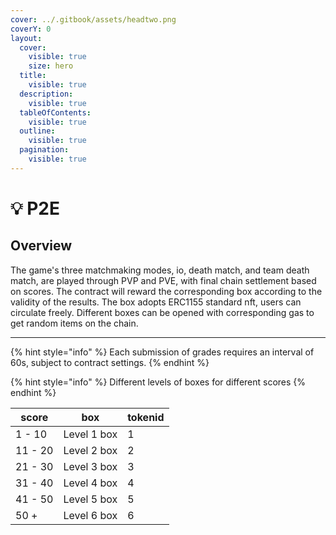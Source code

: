 ```yaml
---
cover: ../.gitbook/assets/headtwo.png
coverY: 0
layout:
  cover:
    visible: true
    size: hero
  title:
    visible: true
  description:
    visible: true
  tableOfContents:
    visible: true
  outline:
    visible: true
  pagination:
    visible: true
---
```


# 💡 P2E

## Overview

The game's three matchmaking modes, io, death match, and team death match, are played through PVP and PVE, with final chain settlement based on scores. The contract will reward the corresponding box according to the validity of the results. The box adopts ERC1155 standard nft, users can circulate freely. Different boxes can be opened with corresponding gas to get random items on the chain.

***

{% hint style="info" %}
Each submission of grades requires an interval of 60s, subject to contract settings.
{% endhint %}

{% hint style="info" %}
Different levels of boxes for different scores
{% endhint %}

| score   | box         | tokenid |
| ------- | ----------- | ------- |
| 1 - 10  | Level 1 box | 1       |
| 11 - 20 | Level 2 box | 2       |
| 21 - 30 | Level 3 box | 3       |
| 31 - 40 | Level 4 box | 4       |
| 41 - 50 | Level 5 box | 5       |
| 50 +    | Level 6 box | 6       |
